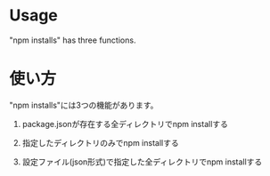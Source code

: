 # Usage
"npm installs" has three functions.

# 使い方
"npm installs"には3つの機能があります。
1. package.jsonが存在する全ディレクトリでnpm installする


2. 指定したディレクトリのみでnpm installする

3. 設定ファイル(json形式)で指定した全ディレクトリでnpm installする
